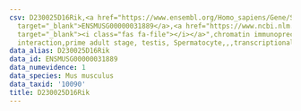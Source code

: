 ```yaml
---
csv: D230025D16Rik,<a href="https://www.ensembl.org/Homo_sapiens/Gene/Summary?db=core;g=ENSMUSG00000031889"
  target="_blank">ENSMUSG00000031889</a>,<a href="https://www.ncbi.nlm.nih.gov/pubmed/25450459"
  target="_blank"><i class="fas fa-file"></i></a>",chromatin immunoprecipitation assay,direct
  interaction,prime adult stage, testis, Spermatocyte,,,transcriptional regulation,
data_alias: D230025D16Rik
data_id: ENSMUSG00000031889
data_numevidence: 1
data_species: Mus musculus
data_taxid: '10090'
title: D230025D16Rik
---
```

